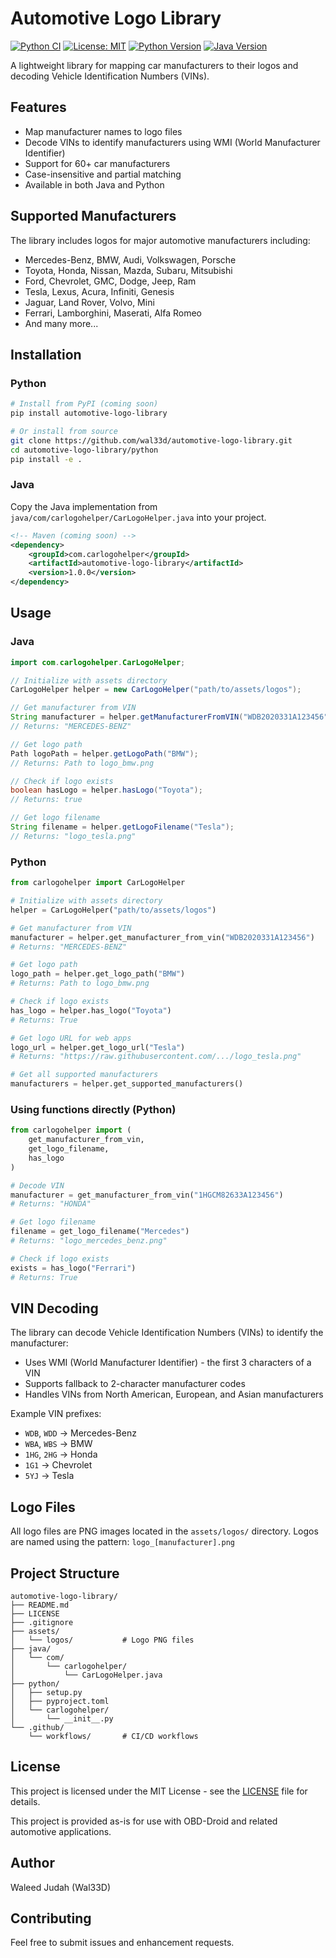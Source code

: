 # Automotive Logo Library

[![Python CI](https://github.com/wal33d/automotive-logo-library/workflows/Python%20CI/badge.svg)](https://github.com/wal33d/automotive-logo-library/actions)
[![License: MIT](https://img.shields.io/badge/License-MIT-yellow.svg)](https://opensource.org/licenses/MIT)
[![Python Version](https://img.shields.io/badge/python-3.8%2B-blue)](https://www.python.org/downloads/)
[![Java Version](https://img.shields.io/badge/java-8%2B-orange)](https://www.oracle.com/java/)

A lightweight library for mapping car manufacturers to their logos and decoding Vehicle Identification Numbers (VINs).

## Features

- Map manufacturer names to logo files
- Decode VINs to identify manufacturers using WMI (World Manufacturer Identifier)
- Support for 60+ car manufacturers
- Case-insensitive and partial matching
- Available in both Java and Python

## Supported Manufacturers

The library includes logos for major automotive manufacturers including:
- Mercedes-Benz, BMW, Audi, Volkswagen, Porsche
- Toyota, Honda, Nissan, Mazda, Subaru, Mitsubishi
- Ford, Chevrolet, GMC, Dodge, Jeep, Ram
- Tesla, Lexus, Acura, Infiniti, Genesis
- Jaguar, Land Rover, Volvo, Mini
- Ferrari, Lamborghini, Maserati, Alfa Romeo
- And many more...

## Installation

### Python

```bash
# Install from PyPI (coming soon)
pip install automotive-logo-library

# Or install from source
git clone https://github.com/wal33d/automotive-logo-library.git
cd automotive-logo-library/python
pip install -e .
```

### Java

Copy the Java implementation from `java/com/carlogohelper/CarLogoHelper.java` into your project.

```xml
<!-- Maven (coming soon) -->
<dependency>
    <groupId>com.carlogohelper</groupId>
    <artifactId>automotive-logo-library</artifactId>
    <version>1.0.0</version>
</dependency>
```

## Usage

### Java

```java
import com.carlogohelper.CarLogoHelper;

// Initialize with assets directory
CarLogoHelper helper = new CarLogoHelper("path/to/assets/logos");

// Get manufacturer from VIN
String manufacturer = helper.getManufacturerFromVIN("WDB2020331A123456");
// Returns: "MERCEDES-BENZ"

// Get logo path
Path logoPath = helper.getLogoPath("BMW");
// Returns: Path to logo_bmw.png

// Check if logo exists
boolean hasLogo = helper.hasLogo("Toyota");
// Returns: true

// Get logo filename
String filename = helper.getLogoFilename("Tesla");
// Returns: "logo_tesla.png"
```

### Python

```python
from carlogohelper import CarLogoHelper

# Initialize with assets directory
helper = CarLogoHelper("path/to/assets/logos")

# Get manufacturer from VIN
manufacturer = helper.get_manufacturer_from_vin("WDB2020331A123456")
# Returns: "MERCEDES-BENZ"

# Get logo path
logo_path = helper.get_logo_path("BMW")
# Returns: Path to logo_bmw.png

# Check if logo exists
has_logo = helper.has_logo("Toyota")
# Returns: True

# Get logo URL for web apps
logo_url = helper.get_logo_url("Tesla")
# Returns: "https://raw.githubusercontent.com/.../logo_tesla.png"

# Get all supported manufacturers
manufacturers = helper.get_supported_manufacturers()
```

### Using functions directly (Python)

```python
from carlogohelper import (
    get_manufacturer_from_vin,
    get_logo_filename,
    has_logo
)

# Decode VIN
manufacturer = get_manufacturer_from_vin("1HGCM82633A123456")
# Returns: "HONDA"

# Get logo filename
filename = get_logo_filename("Mercedes")
# Returns: "logo_mercedes_benz.png"

# Check if logo exists
exists = has_logo("Ferrari")
# Returns: True
```

## VIN Decoding

The library can decode Vehicle Identification Numbers (VINs) to identify the manufacturer:

- Uses WMI (World Manufacturer Identifier) - the first 3 characters of a VIN
- Supports fallback to 2-character manufacturer codes
- Handles VINs from North American, European, and Asian manufacturers

Example VIN prefixes:
- `WDB`, `WDD` → Mercedes-Benz
- `WBA`, `WBS` → BMW
- `1HG`, `2HG` → Honda
- `1G1` → Chevrolet
- `5YJ` → Tesla

## Logo Files

All logo files are PNG images located in the `assets/logos/` directory. Logos are named using the pattern: `logo_[manufacturer].png`

## Project Structure

```
automotive-logo-library/
├── README.md
├── LICENSE
├── .gitignore
├── assets/
│   └── logos/           # Logo PNG files
├── java/
│   └── com/
│       └── carlogohelper/
│           └── CarLogoHelper.java
├── python/
│   ├── setup.py
│   ├── pyproject.toml
│   └── carlogohelper/
│       └── __init__.py
└── .github/
    └── workflows/       # CI/CD workflows
```

## License

This project is licensed under the MIT License - see the [LICENSE](LICENSE) file for details.

This project is provided as-is for use with OBD-Droid and related automotive applications.

## Author

Waleed Judah (Wal33D)

## Contributing

Feel free to submit issues and enhancement requests.